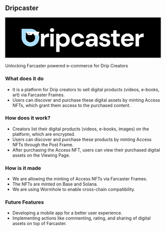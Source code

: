 ## Dripcaster

<img src="./logo.png" alt="logo" />

Unlocking Farcaster powered e-commerce for Drip Creators

### What does it do

- It is a platform for Drip creators to sell digital products (videos, e-books, art) via Farcaster Frames.
- Users can discover and purchase these digital assets by minting Access NFTs, which grant them access to the purchased content.

### How does it work?

- Creators list their digital products (videos, e-books, images) on the platform, which are encrypted.
- Users can discover and purchase these products by minting Access NFTs through the Post Frame.
- After purchasing the Access NFT, users can view their purchased digital assets on the Viewing Page.

### How is it made

- We are allowing the minting of Access NFTs via Farcaster Frames. 
- The NFTs are minted on Base and Solana. 
- We are using Wormhole to enable cross-chain compatibility. 

### Future Features

- Developing a mobile app for a better user experience.
- Implementing actions like commenting, rating, and sharing of digital assets on top of Farcaster.
